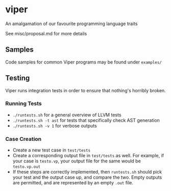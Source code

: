 # viper
An amalgamation of our favourite programming language traits

See misc/proposal.md for more details

## Samples
Code samples for common Viper programs may be found under `examples/`

## Testing
Viper runs integration tests in order to ensure that nothing's horribly broken.

### Running Tests
* `./runtests.sh` for a general overview of LLVM tests
* `./runtests.sh -t ast` for tests that specifically check AST generation
* `./runtests.sh -v 1` for verbose outputs

### Case Creation
* Create a new test case in `test/tests`
* Create a corresponding output file in `test/tests` as well. For example, if your case is `testo.vp`, your output file for the same would be `testo.vp.out`
* If these steps are correctly implemented, then `runtests.sh` should pick your test and the output case up, and compare the two. Empty outputs are permitted, and are represented by an empty `.out` file.
